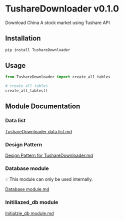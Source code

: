 # TushareDownloader v0.1.0

Download China A stock market using Tushare API

## Installation

```bash
pip install TushareDownloader
```

## Usage

```python
from TushareDownloader import create_all_tables

# create all tables
create_all_tables()
```

## Module Documentation

### Data list

[TushareDownloader data list.md](Doc%2FTushareDownloader%20data%20list.md)

### Design Pattern

[Design Pattern for TushareDownloader.md](Doc%2FDesign%20Pattern%20for%20TushareDownloader.md)

### Database module

<aside>
💡 This module can only be used internally.

</aside>

[Database module.md](Doc%2FDatabase%20module.md)

### Initiliazed_db module

[Initialzie_db module.md](Doc%2FInitialzie_db%20module.md)
